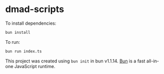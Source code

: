# dmad-scripts

To install dependencies:

```bash
bun install
```

To run:

```bash
bun run index.ts
```

This project was created using `bun init` in bun v1.1.14. [Bun](https://bun.sh) is a fast all-in-one JavaScript runtime.
